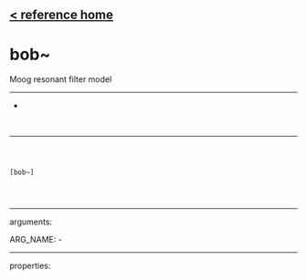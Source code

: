 [< reference home](index.html)
---

# bob~


Moog resonant filter model

---

-
<br>


---


```



[bob~]


            
```

---
arguments:

ARG_NAME: -<br>

---
properties:


